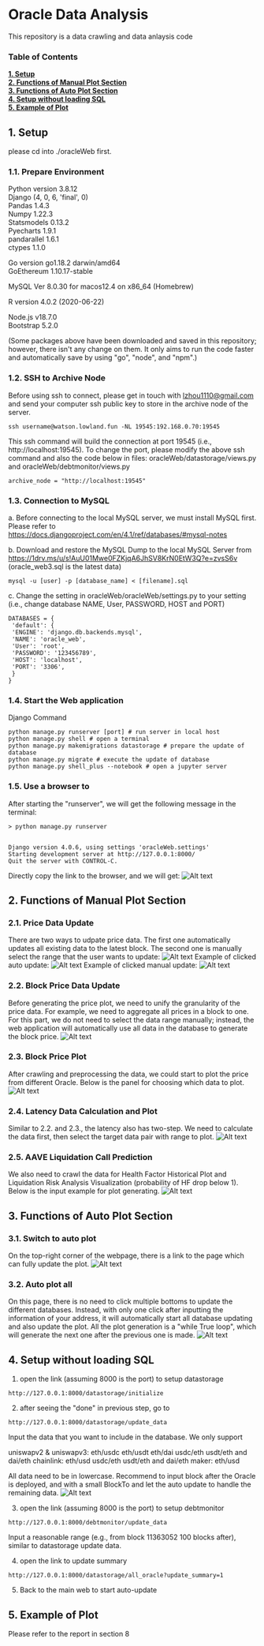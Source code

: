 # Oracle Data Analysis

This repository is a data crawling and data anlaysis code

### Table of Contents
**[1. Setup](#1-setup)**<br>
**[2. Functions of Manual Plot Section](#2-functions-of-manual-plot-section)**<br>
**[3. Functions of Auto Plot Section](#3-functions-of-auto-plot-section)**<br>
**[4. Setup without loading SQL](#4-setup-without-loading-sql)**<br>
**[5. Example of Plot](#5-example-of-plot)**<br>

## 1. Setup

please cd into ./oracleWeb first.

### 1.1. Prepare Environment
Python version 3.8.12 <br />
Django (4, 0, 6, 'final', 0) <br />
Pandas 1.4.3 <br />
Numpy 1.22.3 <br />
Statsmodels 0.13.2 <br />
Pyecharts 1.9.1 <br />
pandarallel 1.6.1 <br />
ctypes 1.1.0 <br />

Go version go1.18.2 darwin/amd64 <br />
GoEthereum 1.10.17-stable <br />

MySQL Ver 8.0.30 for macos12.4 on x86_64 (Homebrew)

R version 4.0.2 (2020-06-22) <br />

Node.js v18.7.0 <br />
Bootstrap 5.2.0 <br />

(Some packages above have been downloaded and saved in this repository; however, there isn't any change on them. It only aims to run the code faster and automatically save by using "go", "node", and "npm".)

### 1.2. SSH to Archive Node
Before using ssh to connect, please get in touch with lzhou1110@gmail.com and send your computer ssh public key to store in the archive node of the server.
```
ssh username@watson.lowland.fun -NL 19545:192.168.0.70:19545
```
This ssh command will build the connection at port 19545 (i.e., http://localhost:19545). 
To change the port, please modify the above ssh command and also the code below in files: oracleWeb/datastorage/views.py and oracleWeb/debtmonitor/views.py
```
archive_node = "http://localhost:19545"
```
### 1.3. Connection to MySQL
a. Before connecting to the local MySQL server, we must install MySQL first. Please refer to https://docs.djangoproject.com/en/4.1/ref/databases/#mysql-notes

b. Download and restore the MySQL Dump to the local MySQL Server from https://1drv.ms/u/s!AuU01Mwe0FZKjqA6JhSV8KrN0EtW3Q?e=zvsS6v (oracle_web3.sql is the latest data)
```
mysql -u [user] -p [database_name] < [filename].sql
```

c. Change the setting in oracleWeb/oracleWeb/settings.py to your setting (i.e., change database NAME, User, PASSWORD, HOST and PORT)
```
DATABASES = {
 'default': {
 'ENGINE': 'django.db.backends.mysql',
 'NAME': 'oracle_web',
 'User': 'root',
 'PASSWORD': '123456789',
 'HOST': 'localhost',
 'PORT': '3306',
 }
}
```

### 1.4. Start the Web application
Django Command
```
python manage.py runserver [port] # run server in local host
python manage.py shell # open a terminal
python manage.py makemigrations datastorage # prepare the update of database
python manage.py migrate # execute the update of database
python manage.py shell_plus --notebook # open a jupyter server
```

### 1.5. Use a browser to 
After starting the "runserver", we will get the following message in the 
terminal:
```
> python manage.py runserver


Django version 4.0.6, using settings 'oracleWeb.settings'
Starting development server at http://127.0.0.1:8000/
Quit the server with CONTROL-C.
```
Directly copy the link to the browser, and we will get:
![Alt text](images/Browser.png?raw=true "Browser")


## 2. Functions of Manual Plot Section

### 2.1. Price Data Update
There are two ways to udpate price data. The first one automatically updates all existing data to the latest block. The second one is manually select the range that the user wants to update:
![Alt text](images/DataUpdateDetails.png?raw=true "Data Update")
Example of clicked auto update:
![Alt text](images/AutoUpdateData.png?raw=true "Data Auto Update")
Example of clicked manual update:
![Alt text](images/ManualUpdateData.png?raw=true "Data Manual Update")

### 2.2. Block Price Data Update
Before generating the price plot, we need to unify the granularity of the price data. For example, we need to aggregate all prices in a block to one. For this part, we do not need to select the data range manually; instead, the web application will automatically use all data in the database to generate the block price.
![Alt text](images/GranularityUpdate.png?raw=true "Price Granularity Update")

### 2.3. Block Price Plot
After crawling and preprocessing the data, we could start to plot the price from different Oracle. Below is the panel for choosing which data to plot.
![Alt text](images/PlotPrice.png?raw=true "Price Plot")

### 2.4. Latency Data Calculation and Plot
Similar to 2.2. and 2.3., the latency also has two-step. We need to calculate the data first, then select the target data pair with range to plot.
![Alt text](images/PlotLatency.png?raw=true "Latency Plot")

### 2.5. AAVE Liquidation Call Prediction
We also need to crawl the data for Health Factor Historical Plot and Liquidation Risk Analysis Visualization (probability of HF drop below 1). Below is the input example for plot generating.
![Alt text](images/DebtMonitor.png?raw=true "Health Factor")

## 3. Functions of Auto Plot Section
### 3.1. Switch to auto plot
On the top-right corner of the webpage, there is a link to the page which can fully update the plot.
![Alt text](images/SwitchToAuto.png?raw=true "Health Factor")
### 3.2. Auto plot all
On this page, there is no need to click multiple bottoms to update the different databases. Instead, with only one click after inputting the information of your address, it will automatically start all database updating and also update the plot. All the plot generation is a "while True loop", which will generate the next one after the previous one is made.
![Alt text](images/AutoPlot.png?raw=true "Health Factor")


## 4. Setup without loading SQL
1. open the link (assuming 8000 is the port) to setup datastorage
```
http://127.0.0.1:8000/datastorage/initialize
```


2. after seeing the "done" in previous step, go to
```
http://127.0.0.1:8000/datastorage/update_data
```

Input the data that you want to include in the database. We only support 

uniswapv2 & uniswapv3: eth/usdc eth/usdt eth/dai usdc/eth usdt/eth and dai/eth
chainlink: eth/usd usdc/eth usdt/eth and dai/eth
maker: eth/usd

All data need to be in lowercase. Recommend to input block after the Oracle is deployed, and with a small BlockTo and let the auto update to handle the remaining data.
![Alt text](images/UpdateDataStorage.png?raw=true "Health Factor")

3. open the link (assuming 8000 is the port) to setup debtmonitor
```
http://127.0.0.1:8000/debtmonitor/update_data
```
Input a reasonable range (e.g., from block 11363052 100 blocks after), similar to datastorage update data.

4. open the link to update summary
```
http://127.0.0.1:8000/datastorage/all_oracle?update_summary=1
```

5. Back to the main web to start auto-update


## 5. Example of Plot
Please refer to the report in section 8